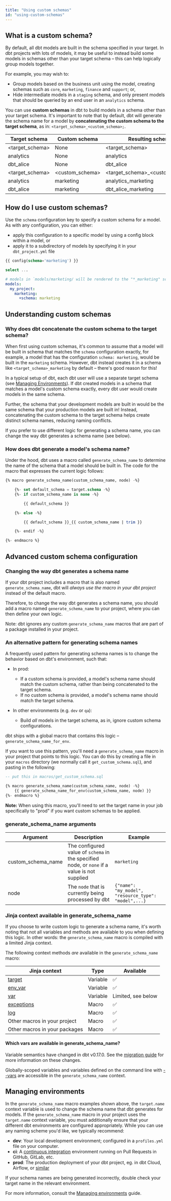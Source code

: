 ```yaml
---
title: "Using custom schemas"
id: "using-custom-schemas"
---
```


## What is a custom schema?
By default, all dbt models are built in the schema specified in your target. In dbt projects with lots of models, it may be useful to instead build some models in schemas other than your target schema – this can help logically group models together.

For example, you may wish to:
* Group models based on the business unit using the model, creating schemas such as `core`, `marketing`, `finance` and `support`; or,
* Hide intermediate models in a `staging` schema, and only present models that should be queried by an end user in an `analytics` schema.

You can use **custom schemas** in dbt to build models in a schema other than your target schema. It's important to note that by default, dbt will generate the schema name for a model by **concatenating the custom schema to the target schema**, as in: `<target_schema>_<custom_schema>;`.

| Target schema | Custom schema | Resulting schema |
| ------------- | ------------- | ---------------- |
| &lt;target_schema&gt; | None | &lt;target_schema&gt; |
| analytics | None | analytics |
| dbt_alice | None | dbt_alice |
| &lt;target_schema&gt; | &lt;custom_schema&gt; | &lt;target_schema&gt;\_&lt;custom_schema&gt; |
| analytics | marketing | analytics_marketing |
| dbt_alice | marketing | dbt_alice_marketing |

## How do I use custom schemas?
Use the `schema` configuration key to specify a custom schema for a model. As with any configuration, you can either:
* apply this configuration to a specific model by using a config block within a model, or
* apply it to a subdirectory of models by specifying it in your `dbt_project.yml` file

<File name='orders.sql'>

```sql
{{ config(schema='marketing') }}

select ...
```

</File>



<File name='dbt_project.yml'>

```yaml
# models in `models/marketing/ will be rendered to the "*_marketing" schema
models:
  my_project:
    marketing:
      +schema: marketing
```

</File>

## Understanding custom schemas

### Why does dbt concatenate the custom schema to the target schema?
When first using custom schemas, it's common to assume that a model will be built in schema that matches the `schema` configuration exactly, for example, a model that has the configuration `schema: marketing`, would be built in the `marketing` schema. However, dbt instead creates it in a schema like `<target_schema>_marketing` by default – there's good reason for this!

In a typical setup of dbt, each dbt user will use a separate target schema (see [Managing Environments](using-custom-schemas#managing-environments)). If dbt created models in a schema that matches a model's custom schema exactly, every dbt user would create models in the same schema.

Further, the schema that your development models are built in would be the same schema that your production models are built in! Instead, concatenating the custom schema to the target schema helps create distinct schema names, reducing naming conflicts.

If you prefer to use different logic for generating a schema name, you can change the way dbt generates a schema name (see below).

### How does dbt generate a model's schema name?
Under the hood, dbt uses a macro called `generate_schema_name` to determine the name of the schema that a model should be built in. The code for the macro that expresses the current logic follows:

```sql
{% macro generate_schema_name(custom_schema_name, node) -%}

    {%- set default_schema = target.schema -%}
    {%- if custom_schema_name is none -%}

        {{ default_schema }}

    {%- else -%}

        {{ default_schema }}_{{ custom_schema_name | trim }}

    {%- endif -%}

{%- endmacro %}
```

## Advanced custom schema configuration

### Changing the way dbt generates a schema name
If your dbt project includes a macro that is also named `generate_schema_name`, dbt will _always use the macro in your dbt project_ instead of the default macro.

Therefore, to change the way dbt generates a schema name, you should add a macro named `generate_schema_name` to your project, where you can then define your own logic.

Note: dbt ignores any custom `generate_schema_name` macros that are part of a package installed in your project.

### An alternative pattern for generating schema names
A frequently used pattern for generating schema names is to change the behavior based on dbt's environment, such that:

- In prod:
  - If a custom schema is provided, a model's schema name should match the custom schema, rather than being concatenated to the target schema.
  - If no custom schema is provided, a model's schema name should match the target schema.

- In other environments (e.g. `dev` or `qa`):
  - Build _all_ models in the target schema, as in, ignore custom schema configurations.

dbt ships with a global macro that contains this logic – `generate_schema_name_for_env`.

If you want to use this pattern, you'll need a `generate_schema_name` macro in your project that points to this logic. You can do this by creating a file in your `macros` directory (we normally call it `get_custom_schema.sql`), and pasting in the following:

<File name='macros/get_custom_schema.sql'>

```sql
-- put this in macros/get_custom_schema.sql

{% macro generate_schema_name(custom_schema_name, node) -%}
    {{ generate_schema_name_for_env(custom_schema_name, node) }}
{%- endmacro %}
```

</File>

**Note:** When using this macro, you'll need to set the target name in your job specifically to "prod" if you want custom schemas to be applied.

### generate_schema_name arguments

| Argument | Description | Example |
| -------- | ----------- | ------- |
| custom_schema_name | The configured value of `schema` in the specified node, or `none` if a value is not supplied | `marketing` |
| node | The `node` that is currently being processed by dbt | `{"name": "my_model", "resource_type": "model",...}` |

### Jinja context available in generate_schema_name
If you choose to write custom logic to generate a schema name, it's worth noting that not all variables and methods are available to you when defining this logic. In other words: the `generate_schema_name` macro is compiled with a limited Jinja context.

The following context methods _are_ available in the `generate_schema_name` macro:

| Jinja context | Type | Available |
| ------------- | ---- | --------- |
| [target](target) | Variable | ✅ |
| [env_var](env_var) | Variable | ✅ |
| [var](var) | Variable | Limited, see below |
| [exceptions](exceptions) | Macro | ✅ |
| [log](log) | Macro | ✅ |
| Other macros in your project | Macro | ✅ |
| Other macros in your packages | Macro | ✅ |


#### Which vars are available in generate_schema_name?

<Changelog>

Variable semantics have changed in dbt v0.17.0. See the [migration guide](upgrading-to-0-17-0)
for more information on these changes.

</Changelog>

Globally-scoped variables and variables defined on the command line with
[--vars](using-variables) are accessible in the `generate_schema_name` context. 

## Managing environments

In the `generate_schema_name` macro examples shown above, the `target.name` context variable is used to change the schema name that dbt generates for models. If the `generate_schema_name` macro in your project uses the `target.name` context variable, you must additionally ensure that your different dbt environments are configured appropriately. While you can use any naming scheme you'd like, we typically recommend:
 - **dev**: Your local development environment; configured in a `profiles.yml` file on your computer.
 - **ci**:  A [continuous integration](cloud-enabling-continuous-integration-with-github) environment running on Pull Requests in GitHub, GitLab, etc.
 - **prod**: The production deployment of your dbt project, eg. in dbt Cloud, Airflow, or [similar](running-dbt-in-production)

If your schema names are being generated incorrectly, double check your target name in the relevant environment.

For more information, consult the [Managing environments](managing-environments) guide.
